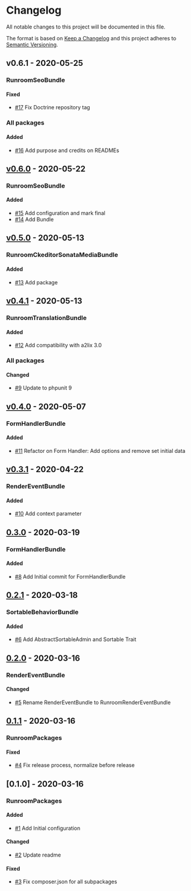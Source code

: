 # Changelog

All notable changes to this project will be documented in this file.

The format is based on [Keep a Changelog](http://keepachangelog.com/en/1.0.0/)
and this project adheres to [Semantic Versioning](http://semver.org/spec/v2.0.0.html).

<!-- changelog-linker -->

## v0.6.1 - 2020-05-25

### RunroomSeoBundle

#### Fixed

- [#17] Fix Doctrine repository tag

### All packages

#### Added

- [#16] Add purpose and credits on READMEs

## [v0.6.0] - 2020-05-22

### RunroomSeoBundle

#### Added

- [#15] Add configuration and mark final
- [#14] Add Bundle

## [v0.5.0] - 2020-05-13

### RunroomCkeditorSonataMediaBundle

#### Added

- [#13] Add package

## [v0.4.1] - 2020-05-13

### RunroomTranslationBundle

#### Added

- [#12] Add compatibility with a2lix 3.0

### All packages

#### Changed

- [#9] Update to phpunit 9

## [v0.4.0] - 2020-05-07

### FormHandlerBundle

#### Added

- [#11] Refactor on Form Handler: Add options and remove set initial data

## [v0.3.1] - 2020-04-22

### RenderEventBundle

#### Added

- [#10] Add context parameter

## [0.3.0] - 2020-03-19

### FormHandlerBundle

#### Added

- [#8] Add Initial commit for FormHandlerBundle

## [0.2.1] - 2020-03-18

### SortableBehaviorBundle

#### Added

- [#6] Add AbstractSortableAdmin and Sortable Trait

## [0.2.0] - 2020-03-16

### RenderEventBundle

#### Changed

- [#5] Rename RenderEventBundle to RunroomRenderEventBundle

## [0.1.1] - 2020-03-16

### RunroomPackages

#### Fixed

- [#4] Fix release process, normalize before release

## [0.1.0] - 2020-03-16

### RunroomPackages

#### Added

- [#1] Add Initial configuration

#### Changed

- [#2] Update readme

#### Fixed

- [#3] Fix composer.json for all subpackages

[#1]: https://github.com/Runroom/runroom-packages/pull/1
[#2]: https://github.com/Runroom/runroom-packages/pull/2
[#3]: https://github.com/Runroom/runroom-packages/pull/3
[#4]: https://github.com/Runroom/runroom-packages/pull/4
[#5]: https://github.com/Runroom/runroom-packages/pull/5
[0.1.1]: https://github.com/Runroom/runroom-packages/compare/0.1.0...0.1.1
[0.2.0]: https://github.com/Runroom/runroom-packages/compare/0.1.1...0.2.0
[#6]: https://github.com/Runroom/runroom-packages/pull/6
[#8]: https://github.com/Runroom/runroom-packages/pull/8
[0.2.1]: https://github.com/Runroom/runroom-packages/compare/0.2.0...0.2.1
[0.3.0]: https://github.com/Runroom/runroom-packages/compare/0.2.1...0.3.0
[#10]: https://github.com/Runroom/runroom-packages/pull/10
[#11]: https://github.com/Runroom/runroom-packages/pull/11
[v0.3.1]: https://github.com/Runroom/runroom-packages/compare/0.3.0...v0.3.1
[#12]: https://github.com/Runroom/runroom-packages/pull/12
[#9]: https://github.com/Runroom/runroom-packages/pull/9
[v0.4.0]: https://github.com/Runroom/runroom-packages/compare/v0.3.1...v0.4.0
[#13]: https://github.com/Runroom/runroom-packages/pull/13
[v0.4.1]: https://github.com/Runroom/runroom-packages/compare/v0.4.0...v0.4.1
[#15]: https://github.com/Runroom/runroom-packages/pull/15
[#14]: https://github.com/Runroom/runroom-packages/pull/14
[v0.5.0]: https://github.com/Runroom/runroom-packages/compare/v0.4.1...v0.5.0
[#17]: https://github.com/Runroom/runroom-packages/pull/17
[#16]: https://github.com/Runroom/runroom-packages/pull/16
[v0.6.0]: https://github.com/Runroom/runroom-packages/compare/v0.5.0...v0.6.0
